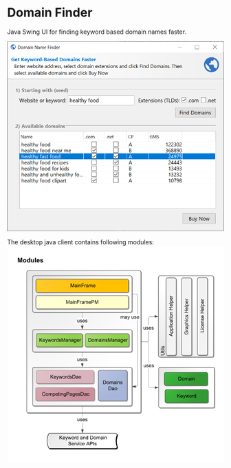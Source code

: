 # Domain Finder
Java Swing UI for finding keyword based domain names faster. 

![Java Swing UI](/DF1.png?raw=true "Domain Name Finder desktop app using Java Swing")


The desktop java client contains following modules: 
![Swing Client Architecture](/App_Architecture_1.png?raw=true "Java Swing App Architecture")


